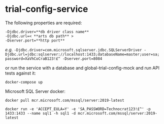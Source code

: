 # trial-config-service

The following properties are required:

    -Djdbc.driver=**db driver class name** 
    -Djdbc.url=< **arts db path** > 
    -Dserver.port=**http port**

*e.g.*
```-Djdbc.driver=com.microsoft.sqlserver.jdbc.SQLServerDriver -Djdbc.url=jdbc:sqlserver://localhost:1433;databaseName=master;user=sa;password=XaVhCoCraB123!£^ -Dserver.port=8084```

or run the service with a database and global-trial-config-mock and run API tests against it:

```docker-compose up```

Microsoft SQL Server docker:

```docker pull mcr.microsoft.com/mssql/server:2019-latest```

```docker run -e 'ACCEPT_EULA=Y' -e 'SA_PASSWORD=Technocrat123!£^' -p 1433:1433 --name sql1 -h sql1 -d mcr.microsoft.com/mssql/server:2019-latest```
